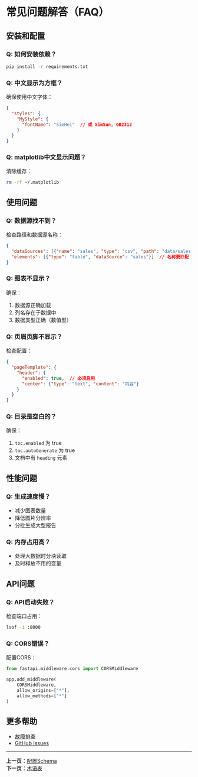 # 常见问题解答（FAQ）

## 安装和配置

### Q: 如何安装依赖？

```bash
pip install -r requirements.txt
```

### Q: 中文显示为方框？

确保使用中文字体：

```json
{
  "styles": {
    "MyStyle": {
      "fontName": "SimHei"  // 或 SimSun, GB2312
    }
  }
}
```

### Q: matplotlib中文显示问题？

清除缓存：

```bash
rm -rf ~/.matplotlib
```

## 使用问题

### Q: 数据源找不到？

检查路径和数据源名称：

```json
{
  "dataSources": [{"name": "sales", "type": "csv", "path": "data/sales.csv"}],
  "elements": [{"type": "table", "dataSource": "sales"}]  // 名称要匹配
}
```

### Q: 图表不显示？

确保：
1. 数据源正确加载
2. 列名存在于数据中
3. 数据类型正确（数值型）

### Q: 页眉页脚不显示？

检查配置：

```json
{
  "pageTemplate": {
    "header": {
      "enabled": true,  // 必须启用
      "center": {"type": "text", "content": "内容"}
    }
  }
}
```

### Q: 目录是空白的？

确保：
1. `toc.enabled` 为 true
2. `toc.autoGenerate` 为 true
3. 文档中有 `heading` 元素

## 性能问题

### Q: 生成速度慢？

- 减少图表数量
- 降低图片分辨率
- 分批生成大型报告

### Q: 内存占用高？

- 处理大数据时分块读取
- 及时释放不用的变量

## API问题

### Q: API启动失败？

检查端口占用：

```bash
lsof -i :8000
```

### Q: CORS错误？

配置CORS：

```python
from fastapi.middleware.cors import CORSMiddleware

app.add_middleware(
    CORSMiddleware,
    allow_origins=["*"],
    allow_methods=["*"]
)
```

## 更多帮助

- [故障排查](../06-development/troubleshooting.md)
- [GitHub Issues](https://github.com/xingxingzaixian/pdf-report-generator/issues)

---

**上一页**：[配置Schema](../04-api-reference/configuration-schema.md)  
**下一页**：[术语表](./glossary.md)

